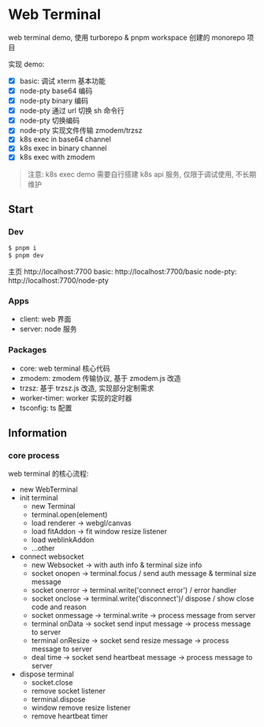# Web Terminal

web terminal demo, 使用 turborepo & pnpm workspace 创建的 monorepo 项目

实现 demo:

- [x] basic: 调试 xterm 基本功能
- [x] node-pty base64 编码
- [x] node-pty binary 编码
- [x] node-pty 通过 url 切换 sh 命令行
- [x] node-pty 切换编码
- [x] node-pty 实现文件传输 zmodem/trzsz
- [x] k8s exec in base64 channel
- [x] k8s exec in binary channel
- [x] k8s exec with zmodem

> 注意: k8s exec demo 需要自行搭建 k8s api 服务, 仅限于调试使用, 不长期维护

## Start

### Dev

```bash
$ pnpm i
$ pnpm dev
```

主页 http://localhost:7700
basic: http://localhost:7700/basic
node-pty: http://localhost:7700/node-pty

### Apps

- client: web 界面
- server: node 服务

### Packages

- core: web terminal 核心代码
- zmodem: zmodem 传输协议, 基于 zmodem.js 改造
- trzsz: 基于 trzsz.js 改造, 实现部分定制需求
- worker-timer: worker 实现的定时器
- tsconfig: ts 配置

## Information

### core process

web terminal 的核心流程:

- new WebTerminal
- init terminal
    - new Terminal
    - terminal.open(element)
    - load renderer -> webgl/canvas
    - load fitAddon -> fit window resize listener
    - load weblinkAddon
    - ...other
- connect websocket
    - new Websocket -> with auth info & terminal size info
    - socket onopen -> terminal.focus / send auth message & terminal size message
    - socket onerror -> terminal.write('connect error') / error handler
    - socket onclose -> terminal.write('disconnect')/ dispose / show close code and reason
    - socket onmessage -> terminal.write -> process message from server
    - terminal onData -> socket send input message -> process message to server
    - terminal onResize -> socket send resize message -> process message to server
    - deal time -> socket send heartbeat message -> process message to server
- dispose terminal
    - socket.close
    - remove socket listener
    - terminal.dispose
    - window remove resize listener
    - remove heartbeat timer
